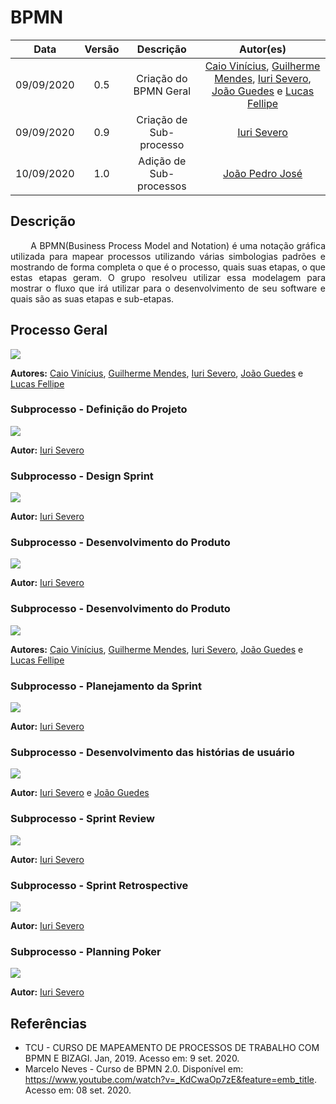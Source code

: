 # BPMN

|    Data    | Versão |         Descrição         |           Autor(es)           |
| :--------: | :----: | :-----------------------: | :---------------------------: |
| 09/09/2020 |  0.5   | Criação do BPMN Geral |[Caio Vinícius](https://github.com/caiovfernandes), [Guilherme Mendes](https://github.com/guilherme-mendes), [Iuri Severo](https://github.com/iurisevero), [João Guedes](https://github.com/sudjoao) e [Lucas Fellipe](https://github.com/lucasfcm9) |
| 09/09/2020 |  0.9   | Criação de Sub-processo |[Iuri Severo](https://github.com/iurisevero) |
| 10/09/2020 |  1.0   | Adição de Sub-processos |[João Pedro José](https://github.com/sudjoao) |

## Descrição

<p align="justify"> &emsp;&emsp; A BPMN(Business Process Model and Notation) é uma notação gráfica utilizada para mapear processos utilizando várias simbologias padrões e mostrando de forma completa o que é o processo, quais suas etapas, o que estas etapas geram. O grupo resolveu utilizar essa modelagem para mostrar o fluxo que irá utilizar para o desenvolvimento de seu software e quais são as suas etapas e sub-etapas.</p>

## Processo Geral

<img src="https://user-images.githubusercontent.com/46005310/92669368-b702c280-f2e7-11ea-9684-23e27687f3fc.png">

**Autores:** [Caio Vinícius](https://github.com/caiovfernandes), [Guilherme Mendes](https://github.com/guilherme-mendes), [Iuri Severo](https://github.com/iurisevero), [João Guedes](https://github.com/sudjoao) e [Lucas Fellipe](https://github.com/lucasfcm9)

### Subprocesso - Definição do Projeto

<img src="https://user-images.githubusercontent.com/46005310/92669367-b66a2c00-f2e7-11ea-8d88-e19daa223d84.png">

**Autor:** [Iuri Severo](https://github.com/iurisevero)

### Subprocesso - Design Sprint

<img src="https://user-images.githubusercontent.com/46005310/92669374-b8cc8600-f2e7-11ea-8842-43595b7a3bd9.png">

**Autor:** [Iuri Severo](https://github.com/iurisevero)

### Subprocesso - Desenvolvimento do Produto

<img src="https://user-images.githubusercontent.com/46005310/92669371-b833ef80-f2e7-11ea-8fdd-bad3cb4c846e.png">

**Autor:** [Iuri Severo](https://github.com/iurisevero)

### Subprocesso - Desenvolvimento do Produto

<img src="https://user-images.githubusercontent.com/46005310/92669371-b833ef80-f2e7-11ea-8fdd-bad3cb4c846e.png">

**Autores:** [Caio Vinícius](https://github.com/caiovfernandes), [Guilherme Mendes](https://github.com/guilherme-mendes), [Iuri Severo](https://github.com/iurisevero), [João Guedes](https://github.com/sudjoao) e [Lucas Fellipe](https://github.com/lucasfcm9)

### Subprocesso - Planejamento da Sprint

<img src="https://user-images.githubusercontent.com/46005310/92669370-b79b5900-f2e7-11ea-94ee-09e6baacee6e.png">

**Autor:** [Iuri Severo](https://github.com/iurisevero)

### Subprocesso - Desenvolvimento das histórias de usuário


<img src="https://user-images.githubusercontent.com/46005310/92725109-ff4ece80-f341-11ea-92cb-c6392cacd4a5.png">

**Autor:** [Iuri Severo](https://github.com/iurisevero) e  [João Guedes](https://github.com/sudjoao)

### Subprocesso - Sprint Review

<img src="https://user-images.githubusercontent.com/46005310/92669372-b833ef80-f2e7-11ea-9b02-c93fabb59a1e.png">

**Autor:** [Iuri Severo](https://github.com/iurisevero)

### Subprocesso - Sprint Retrospective

<img src="https://user-images.githubusercontent.com/46005310/92669376-b9651c80-f2e7-11ea-9451-e6173aead91d.png">

**Autor:** [Iuri Severo](https://github.com/iurisevero)

### Subprocesso - Planning Poker


<img src="https://user-images.githubusercontent.com/46005310/92669375-b8cc8600-f2e7-11ea-922f-b11d43f54049.png">

**Autor:** [Iuri Severo](https://github.com/iurisevero)


## Referências

* TCU - CURSO DE MAPEAMENTO DE PROCESSOS DE TRABALHO COM BPMN E BIZAGI. Jan, 2019. Acesso em: 9 set. 2020.
* Marcelo Neves - Curso de BPMN 2.0. Disponível em: <https://www.youtube.com/watch?v=_KdCwaOp7zE&feature=emb_title>. Acesso em: 08 set. 2020.